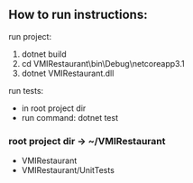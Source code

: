 ## How to run instructions:

run project:
1. dotnet build
2. cd VMIRestaurant\bin\Debug\netcoreapp3.1
3. dotnet VMIRestaurant.dll

run tests:
- in root project dir
- run command: dotnet test

### root project dir -> ~/VMIRestaurant
  - VMIRestaurant 
  - VMIRestaurant/UnitTests